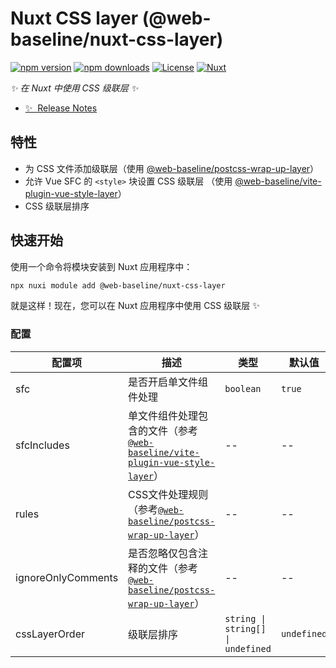 # Nuxt CSS layer (@web-baseline/nuxt-css-layer)

[![npm version][npm-version-src]][npm-version-href]
[![npm downloads][npm-downloads-src]][npm-downloads-href]
[![License][license-src]][license-href]
[![Nuxt][nuxt-src]][nuxt-href]

_✨ 在 Nuxt 中使用 CSS 级联层 ✨_

- [✨ &nbsp;Release Notes](/CHANGELOG.md)


## 特性

- 为 CSS 文件添加级联层（使用 [@web-baseline/postcss-wrap-up-layer](https://github.com/web-baseline/postcss-wrap-up-layer)）
- 允许 Vue SFC 的 `<style>` 块设置 CSS 级联层 （使用 [@web-baseline/vite-plugin-vue-style-layer](https://github.com/web-baseline/postcss-wrap-up-layer/blob/main/README.zh-CN.md)）
- CSS 级联层排序

## 快速开始

使用一个命令将模块安装到 Nuxt 应用程序中：

```bash
npx nuxi module add @web-baseline/nuxt-css-layer
```

就是这样！现在，您可以在 Nuxt 应用程序中使用 CSS 级联层 ✨


### 配置

| 配置项             | 描述                                                                                                                                                                              | 类型                              | 默认值      |
| ------------------ | --------------------------------------------------------------------------------------------------------------------------------------------------------------------------------- | --------------------------------- | ----------- |
| sfc                | 是否开启单文件组件处理                                                                                                                                                            | `boolean`                         | `true`      |
| sfcIncludes        | 单文件组件处理包含的文件（参考[`@web-baseline/vite-plugin-vue-style-layer`](https://github.com/web-baseline/vite-plugin-vue-style-layer/tree/main?tab=readme-ov-file#options)）   | --                                | --          |
| rules              | CSS文件处理规则（参考[`@web-baseline/postcss-wrap-up-layer`](https://github.com/web-baseline/postcss-wrap-up-layer/blob/main/README.zh-CN.md#%E9%80%89%E9%A1%B9%E7%B1%BB%E5%9E%8B)）                                                                                                                      | --                                | --          |
| ignoreOnlyComments | 是否忽略仅包含注释的文件（参考[`@web-baseline/postcss-wrap-up-layer`](https://github.com/web-baseline/postcss-wrap-up-layer/blob/main/README.zh-CN.md#%E9%80%89%E9%A1%B9%E7%B1%BB%E5%9E%8B)）                                                                                                             | --                                | --          |
| cssLayerOrder      | 级联层排序                                                                                                                                                                        | `string \| string[] \| undefined` | `undefined` |



<!-- Badges -->
[npm-version-src]: https://img.shields.io/npm/v/@web-baseline/nuxt-css-layer/latest.svg?style=flat&colorA=020420&colorB=00DC82
[npm-version-href]: https://npmjs.com/package/@web-baseline/nuxt-css-layer

[npm-downloads-src]: https://img.shields.io/npm/dm/@web-baseline/nuxt-css-layer.svg?style=flat&colorA=020420&colorB=00DC82
[npm-downloads-href]: https://npmjs.com/package/@web-baseline/nuxt-css-layer

[license-src]: https://img.shields.io/npm/l/@web-baseline/nuxt-css-layer.svg?style=flat&colorA=020420&colorB=00DC82
[license-href]: https://npmjs.com/package/@web-baseline/nuxt-css-layer

[nuxt-src]: https://img.shields.io/badge/Nuxt-020420?logo=nuxt.js
[nuxt-href]: https://nuxt.com

